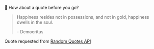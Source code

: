 📣 How about a quote before you go?

> Happiness resides not in possessions, and not in gold, happiness dwells in the soul.
>
> <p>- Democritus</p>

Quote requested from [Random Quotes API](https://github.com/lukePeavey/quotable)
